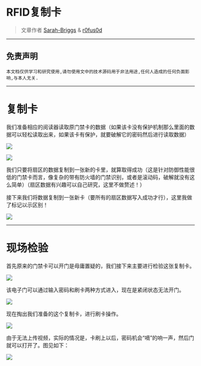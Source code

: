 # RFID复制卡

> 文章作者 [Sarah-Briggs](https://github.com/Sarah-Briggs) & [r0fus0d](https://github.com/No-Github)

---

## 免责声明

`本文档仅供学习和研究使用,请勿使用文中的技术源码用于非法用途,任何人造成的任何负面影响,与本人无关.`

---

# 复制卡

我们准备相应的阅读器读取原门禁卡的数据（如果该卡没有保护机制那么里面的数据可以轻松读取出来，如果该卡有保护，就要破解它的密码然后进行读取数据）

![](../../../../../assets/img/Security/IOT/无线电安全/实验/RFID复制卡/RFID读卡.jpg)

![](../../../../../assets/img/Security/IOT/无线电安全/实验/RFID复制卡/扇区数据.PNG)

我们只要将扇区的数据复制到一张新的卡里，就算取得成功（这是针对防御性能很低的门禁卡而言，像复杂的带有防火墙的门禁识别，或者是滚动码，破解就没有这么简单）（扇区数据有兴趣可以自己研究，这里不做赘述！）

接下来我们将数据复制到一张新卡（要所有的扇区数据写入成功才行），这里我做了标记以示区别！

![](../../../../../assets/img/Security/IOT/无线电安全/实验/RFID复制卡/复制门禁卡.jpg)

---

# 现场检验

首先原来的门禁卡可以开门是毋庸置疑的，我们接下来主要进行检验这张复制卡。

![](../../../../../assets/img/Security/IOT/无线电安全/实验/RFID复制卡/测试1.jpg)

该电子门可以通过输入密码和刷卡两种方式进入，现在是紧闭状态无法开门。

![](../../../../../assets/img/Security/IOT/无线电安全/实验/RFID复制卡/测试2.jpg)

现在掏出我们准备的这个复制卡，进行刷卡操作。

![](../../../../../assets/img/Security/IOT/无线电安全/实验/RFID复制卡/测试3.jpg)

由于无法上传视频，实际的情况是，卡刷上以后，密码机会“嘀”的响一声，然后门就可以打开了。图见如下：

![](../../../../../assets/img/Security/IOT/无线电安全/实验/RFID复制卡/成功.jpg)
